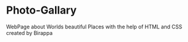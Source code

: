 # Photo-Gallary
WebPage about Worlds beautiful Places with the help of HTML and CSS created by Birappa 
